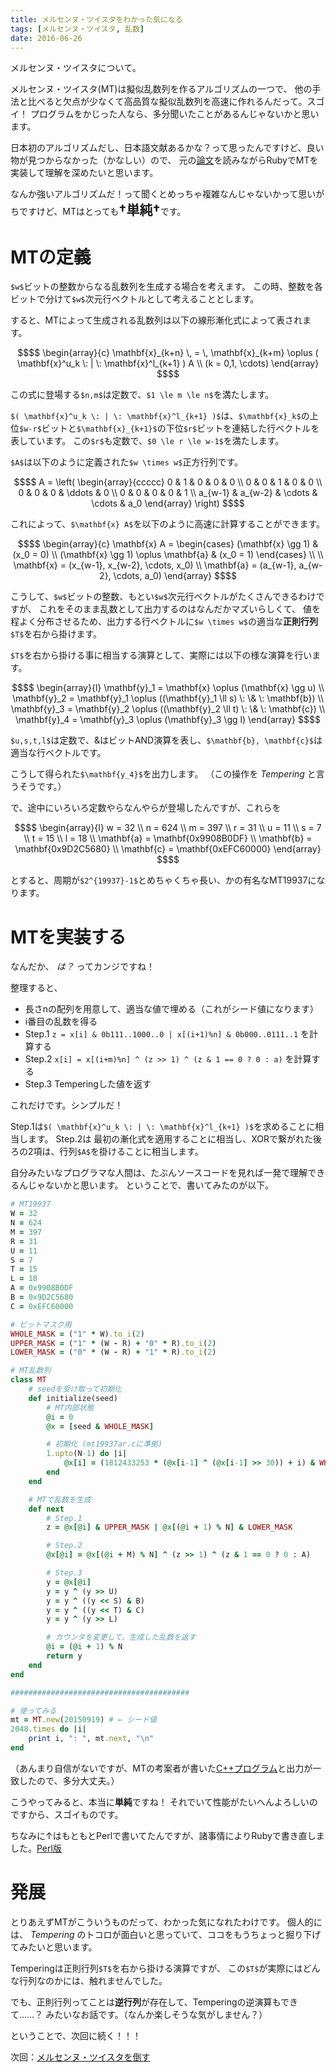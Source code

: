 ```yaml
---
title: メルセンヌ・ツイスタをわかった気になる
tags: [メルセンヌ・ツイスタ, 乱数]
date: 2016-06-26
---
```


メルセンヌ・ツイスタについて。

<!--more-->

メルセンヌ・ツイスタ(MT)は擬似乱数列を作るアルゴリズムの一つで、
他の手法と比べると欠点が少なくて高品質な擬似乱数列を高速に作れるんだって。スゴイ！
プログラムをかじった人なら、多分聞いたことがあるんじゃないかと思います。

日本初のアルゴリズムだし、日本語文献あるかな？って思ったんですけど、良い物が見つからなかった（かなしい）ので、
元の[論文](http://www.math.sci.hiroshima-u.ac.jp/~m-mat/MT/ARTICLES/mt.pdf)を読みながらRubyでMTを実装して理解を深めたいと思います。

なんか強いアルゴリズムだ！って聞くとめっちゃ複雑なんじゃないかって思いがちですけど、MTはとっても<span style="font-size:1.5em">**†単純†**</span>です。

# MTの定義

`$w$`ビットの整数からなる乱数列を生成する場合を考えます。
この時、整数を各ビットで分けて`$w$`次元行ベクトルとして考えることとします。

すると、MTによって生成される乱数列は以下の線形漸化式によって表されます。

```math
$$
\begin{array}{c}
	\mathbf{x}_{k+n} \, = \, \mathbf{x}_{k+m} \oplus ( \mathbf{x}^u_k \: | \: \mathbf{x}^l_{k+1} ) A \\
	(k = 0,1, \cdots)
\end{array}
$$
```

この式に登場する`$n,m$`は定数で、`$1 \le m \le n$`を満たします。

`$( \mathbf{x}^u_k \: | \: \mathbf{x}^l_{k+1} )$`は、`$\mathbf{x}_k$`の上位`$w-r$`ビットと`$\mathbf{x}_{k+1}$`の下位`$r$`ビットを連結した行ベクトルを表しています。
この`$r$`も定数で、`$0 \le r \le w-1$`を満たします。

`$A$`は以下のように定義された`$w \times w$`正方行列です。

```math
$$
A = \left(
	\begin{array}{ccccc}
		0 & 1 & 0 & 0 & 0 \\
		0 & 0 & 1 & 0 & 0 \\
		0 & 0 & 0 & \ddots & 0 \\
		0 & 0 & 0 & 0 & 1 \\
		a_{w-1} & a_{w-2} & \cdots & \cdots & a_0
	\end{array}
\right)
$$
```

これによって、`$\mathbf{x} A$`を以下のように高速に計算することができます。

```math
$$
\begin{array}{c}
	\mathbf{x} A = \begin{cases}
		(\mathbf{x} \gg 1) & (x_0 = 0) \\
		(\mathbf{x} \gg 1) \oplus \mathbf{a} & (x_0 = 1)
	\end{cases} \\
	\\
	\mathbf{x} = (x_{w-1}, x_{w-2}, \cdots, x_0) \\
	\mathbf{a} = (a_{w-1}, a_{w-2}, \cdots, a_0)
\end{array}
$$
```

こうして、`$w$`ビットの整数、もとい`$w$`次元行ベクトルがたくさんできるわけですが、
これをそのまま乱数として出力するのはなんだかマズいらしくて、
値を程よく分布させるため、出力する行ベクトルに`$w \times w$`の適当な**正則行列**`$T$`を右から掛けます。

`$T$`を右から掛ける事に相当する演算として、実際には以下の様な演算を行います。

```math
$$
\begin{array}{l}
	\mathbf{y}_1 = \mathbf{x} \oplus (\mathbf{x} \gg u) \\
	\mathbf{y}_2 = \mathbf{y}_1 \oplus ((\mathbf{y}_1 \ll s) \: \& \: \mathbf{b}) \\
	\mathbf{y}_3 = \mathbf{y}_2 \oplus ((\mathbf{y}_2 \ll t) \: \& \: \mathbf{c}) \\
	\mathbf{y}_4 = \mathbf{y}_3 \oplus (\mathbf{y}_3 \gg l)
\end{array}
$$
```

`$u,s,t,l$`は定数で、&はビットAND演算を表し、`$\mathbf{b}, \mathbf{c}$`は適当な行ベクトルです。

こうして得られた`$\mathbf{y_4}$`を出力します。
（この操作を _Tempering_ と言うそうです。）

で、途中にいろいろ定数やらなんやらが登場したんですが、これらを

```math
$$
\begin{array}{l}
	w = 32 \\
	n = 624 \\
	m = 397 \\
	r = 31 \\
	u = 11 \\
	s = 7 \\
	t = 15 \\
	l = 18 \\
	\mathbf{a} = \mathbf{0x9908B0DF} \\
	\mathbf{b} = \mathbf{0x9D2C5680} \\
	\mathbf{c} = \mathbf{0xEFC60000}
\end{array}
$$
```

とすると、周期が`$2^{19937}-1$`とめちゃくちゃ長い、かの有名なMT19937になります。

# MTを実装する

なんだか、 _は？_ ってカンジですね！

整理すると、

- 長さnの配列を用意して、適当な値で埋める（これがシード値になります）
- i番目の乱数を得る
 - Step.1 `z = x[i] & 0b111..1000..0 | x[(i+1)%n] & 0b000..0111..1` を計算する
 - Step.2 `x[i] = x[(i+m)%n] ^ (z >> 1) ^ (z & 1 == 0 ? 0 : a)` を計算する
 - Step.3 Temperingした値を返す

これだけです。シンプルだ！

Step.1は`$( \mathbf{x}^u_k \: | \: \mathbf{x}^l_{k+1} )$`を求めることに相当します。
Step.2は 最初の漸化式を適用することに相当し、XORで繋がれた後ろの2項は、行列`$A$`を掛けることに相当します。

自分みたいなプログラマな人間は、たぶんソースコードを見れば一発で理解できるんじゃないかと思います。
ということで、書いてみたのが以下。

```ruby
# MT19937
W = 32
N = 624
M = 397
R = 31
U = 11
S = 7
T = 15
L = 18
A = 0x9908B0DF
B = 0x9D2C5680
C = 0xEFC60000

# ビットマスク用
WHOLE_MASK = ("1" * W).to_i(2)
UPPER_MASK = ("1" * (W - R) + "0" * R).to_i(2)
LOWER_MASK = ("0" * (W - R) + "1" * R).to_i(2)

# MT乱数列
class MT
	# seedを受け取って初期化
	def initialize(seed)
		# MT内部状態
		@i = 0
		@x = [seed & WHOLE_MASK]

		# 初期化 (mt19937ar.cに準拠)
		1.upto(N-1) do |i|
			@x[i] = (1812433253 * (@x[i-1] ^ (@x[i-1] >> 30)) + i) & WHOLE_MASK
		end
	end

	# MTで乱数を生成
	def next
		# Step.1
		z = @x[@i] & UPPER_MASK | @x[(@i + 1) % N] & LOWER_MASK

		# Step.2
		@x[@i] = @x[(@i + M) % N] ^ (z >> 1) ^ (z & 1 == 0 ? 0 : A)

		# Step.3
		y = @x[@i]
		y = y ^ (y >> U)
		y = y ^ ((y << S) & B)
		y = y ^ ((y << T) & C)
		y = y ^ (y >> L)

		# カウンタを変更して、生成した乱数を返す
		@i = (@i + 1) % N
		return y
	end
end

########################################

# 使ってみる
mt = MT.new(20150919) # ← シード値
2048.times do |i|
	print i, ": ", mt.next, "\n"
end
```

（あんまり自信がないですが、MTの考案者が書いた[C++プログラム](http://www.math.sci.hiroshima-u.ac.jp/~m-mat/MT/MT2002/CODES/mt19937ar.c)と出力が一致したので、多分大丈夫。）

こうやってみると、本当に**単純**ですね！
それでいて性能がたいへんよろしいのですから、スゴイものです。

ちなみに↑はもともとPerlで書いてたんですが、諸事情によりRubyで書き直しました。[Perl版](https://gist.github.com/kaz/0bd9bcd72a964864e74fd55bcdfd3117)

# 発展

とりあえずMTがこういうものだって、わかった気になれたわけです。
個人的には、 _Tempering_ のトコロが面白いと思っていて、ココをもうちょっと掘り下げてみたいと思います。

Temperingは正則行列`$T$`を右から掛ける演算ですが、
この`$T$`が実際にはどんな行列なのかには、触れませんでした。

でも、正則行列ってことは**逆行列**が存在して、Temperingの逆演算もできて……？
みたいなお話です。（なんか楽しそうな気がしません？）

ということで、次回に続く！！！

次回：[メルセンヌ・ツイスタを倒す](/archives/6/)
